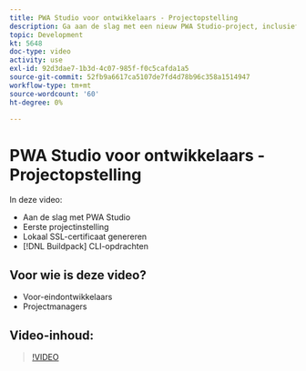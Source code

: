 ```yaml
---
title: PWA Studio voor ontwikkelaars - Projectopstelling
description: Ga aan de slag met een nieuw PWA Studio-project, inclusief het genereren van een lokaal SSL-certificaat en de CLI-opdrachten van het buildpakket.
topic: Development
kt: 5648
doc-type: video
activity: use
exl-id: 92d3dae7-1b3d-4c07-985f-f0c5cafda1a5
source-git-commit: 52fb9a6617ca5107de7fd4d78b96c358a1514947
workflow-type: tm+mt
source-wordcount: '60'
ht-degree: 0%

---
```


# PWA Studio voor ontwikkelaars - Projectopstelling

In deze video:

- Aan de slag met PWA Studio
- Eerste projectinstelling
- Lokaal SSL-certificaat genereren
- [!DNL Buildpack] CLI-opdrachten

## Voor wie is deze video?

- Voor-eindontwikkelaars
- Projectmanagers

## Video-inhoud:

>[!VIDEO](https://video.tv.adobe.com/v/35719?quality=12&learn=on)
